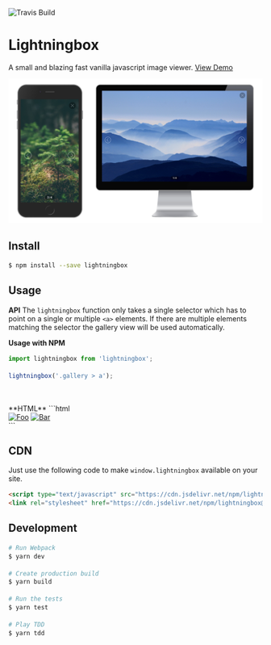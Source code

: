 ![Travis Build](https://travis-ci.org/leventebalogh/lightningbox.svg?branch=master "Travis Build")

# Lightningbox

A small and blazing fast vanilla javascript image viewer. [View Demo](https://lightningbox.leventebalogh.com)

![Lightningbox - A small and blazing fast vanilla javascript image viewer.](screenshots/screenshot.png "Lightningbox - A small and blazing fast vanilla javascript image viewer.")

## Install
```bash
$ npm install --save lightningbox
```

## Usage
**API**
The `lightningbox` function only takes a single selector which has to point on a single or multiple `<a>` elements.
If there are multiple elements matching the selector the gallery view will be used automatically.

**Usage with NPM**
```javascript
import lightningbox from 'lightningbox';

lightningbox('.gallery > a');
```
<br>
<br>
**HTML**
```html
<div class="gallery">
    <a href="/images/1.jpg" title="Foo"><img src="/images/1-small.jpg" alt="Foo" /></a>
    <a href="/images/2.jpg" title="Bar"><img src="/images/2-small.jpg" alt="Bar" /></a>
</div>
```

## CDN
Just use the following code to make `window.lightningbox` available on your site.
```html
<script type="text/javascript" src="https://cdn.jsdelivr.net/npm/lightningbox@1.0.0/dist/lightningbox.min.js"></script>
<link rel="stylesheet" href="https://cdn.jsdelivr.net/npm/lightningbox@1.0.0/dist/lightningbox.min.css" />
```


## Development
```bash
# Run Webpack
$ yarn dev

# Create production build
$ yarn build

# Run the tests
$ yarn test

# Play TDD
$ yarn tdd
```